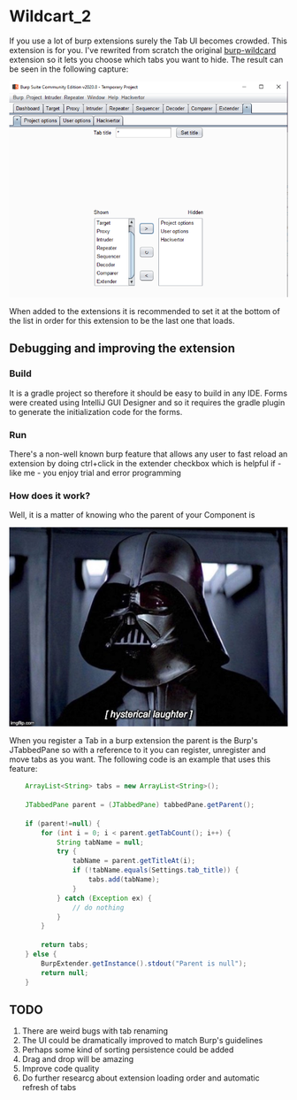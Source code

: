 # Wildcart_2

If you use a lot of burp extensions surely the Tab UI becomes crowded. This extension is for you. I've rewrited from scratch the original [burp-wildcard](https://github.com/hvqzao/burp-wildcard) extension so it lets you choose which tabs you want to hide. The result can be seen in the following capture:

![Capture](imgs/cap.png)

When added to the extensions it is recommended to set it at the bottom of the list in order for this extension to be the last one that loads.

## Debugging and improving the extension

### Build

It is a gradle project so therefore it should be easy to build in any IDE. Forms were created using IntelliJ GUI Designer and so it requires the gradle plugin to generate the initialization code for the forms.

### Run

There's a non-well known burp feature that allows any user to fast reload an extension by doing ctrl+click in the extender checkbox which is helpful if - like me - you enjoy trial and error programming

### How does it work?

Well, it is a matter of knowing who the parent of your Component is

![](imgs/vader.jpeg)

When you register a Tab in a burp extension the parent is the Burp's JTabbedPane so with a reference to it you can register, unregister and move tabs as you want. The following code is an example that uses this feature:

```java
    ArrayList<String> tabs = new ArrayList<String>();

    JTabbedPane parent = (JTabbedPane) tabbedPane.getParent();

    if (parent!=null) {
        for (int i = 0; i < parent.getTabCount(); i++) {
            String tabName = null;
            try {
                tabName = parent.getTitleAt(i);
                if (!tabName.equals(Settings.tab_title)) {
                    tabs.add(tabName);
                }
            } catch (Exception ex) {
                // do nothing
            }
        }

        return tabs;
    } else {
        BurpExtender.getInstance().stdout("Parent is null");
        return null;
    }
```

## TODO

1. There are weird bugs with tab renaming
2. The UI could be dramatically improved to match Burp's guidelines
3. Perhaps some kind of sorting persistence could be added
4. Drag and drop will be amazing
5. Improve code quality
6. Do further researcg about extension loading order and automatic refresh of tabs
